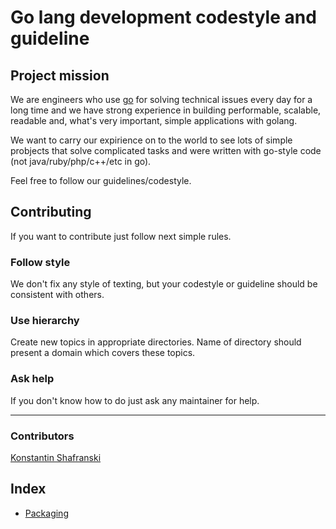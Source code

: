 # Go lang development codestyle and guideline

## Project mission

We are engineers who use [go](https://golang.org) for solving technical issues every day for a long time and we have strong experience in building performable, scalable, readable and, what's very important, simple applications with golang.

We want to carry our expirience on to the world to see lots of simple probjects that solve complicated tasks and were written with go-style code (not java/ruby/php/c++/etc in go).

Feel free to follow our guidelines/codestyle.

## Contributing

If you want to contribute just follow next simple rules.

### Follow style

We don't fix any style of texting, but your codestyle or guideline should be consistent with others.

### Use hierarchy

Create new topics in appropriate directories. Name of directory should present a domain which covers these topics.

### Ask help

If you don't know how to do just ask any maintainer for help.

---

### Contributors

[Konstantin Shafranski](https://github.com/kostassh)

## Index

- [Packaging](packaging)
